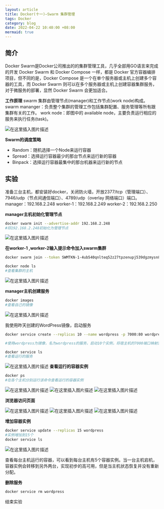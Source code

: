 ```yaml
---
layout: article
title: Docker(十一)—Swarm 集群管理
tags: Docker
category: blog
date: 2022-04-22 10:40:00 +08:00
mermaid: true
---
```

## 简介

Docker Swarm是Docker公司推出的的集群管理工具，几乎全部用GO语言来完成的开发
Docker Swarm 和 Docker Compose 一样，都是 Docker 官方容器编排项目，但不同的是，Docker Compose 是一个在单个服务器或主机上创建多个容器的工具，而 Docker Swarm 则可以在多个服务器或主机上创建容器集群服务，对于微服务的部署，显然 Docker Swarm 会更加适合。

**工作原理**
swarm 集群由管理节点(manager)和工作节点(work node)构成。
swarm mananger：负责整个集群的管理工作包括集群配置、服务管理等所有跟集群有关的工作。
work node：即图中的 available node，主要负责运行相应的服务来执行任务(task)。

![在这里插入图片描述](https://img-blog.csdnimg.cn/ce32f939002b408398306683a6140413.png?x-oss-process=image/watermark,type_d3F5LXplbmhlaQ,shadow_50,text_Q1NETiBAeXV0YW9fNTE3,size_20,color_FFFFFF,t_70,g_se,x_16)

**Swarm的调度策略**
- Random：随机选择一个Node来运行容器
- Spread：选择运行容器最少的那台节点来运行新的容器
- Binpack：选择运行容器最集中的那台机器来运行新的节点

## 实验
准备三台主机，都安装好docker，关闭防火墙，开放2377/tcp（管理端口）、7946/udp（节点间通信端口）、4789/udp（overlay 网络端口）端口。
manager：192.168.2.248
worker-1：192.168.2.249
worker-2：192.168.2.250

**manager主机初始化管理节点**
```bash
docker swarm init --advertise-addr 192.168.2.248
#将192.168.2.248初始化为管理节点
```
![在这里插入图片描述](https://img-blog.csdnimg.cn/546c7838509742639e96f5d5c7a912e1.png?x-oss-process=image/watermark,type_d3F5LXplbmhlaQ,shadow_50,text_Q1NETiBAeXV0YW9fNTE3,size_20,color_FFFFFF,t_70,g_se,x_16)

**在worker-1 ,worker-2输入提示命令加入swarm集群**
```bash
docker swarm join --token SWMTKN-1-4ub540qnlteq52z27tpzenupj539dgzmysn88hcmmynqux72lr-dlgvvd0ly92xpszv3tzv0u72e 192.168.2.248:2377
```

```bash
docker node ls
#查看集群的主机
```

![在这里插入图片描述](https://img-blog.csdnimg.cn/cdf5fe8670754428aec81aadd6a08367.png?x-oss-process=image/watermark,type_d3F5LXplbmhlaQ,shadow_50,text_Q1NETiBAeXV0YW9fNTE3,size_20,color_FFFFFF,t_70,g_se,x_16)

**manager主机创建服务**

```bash
docker images
#查看自己的镜像
```
![在这里插入图片描述](https://img-blog.csdnimg.cn/0e641102ffad460b9de541d8fea1d118.png?x-oss-process=image/watermark,type_d3F5LXplbmhlaQ,shadow_50,text_Q1NETiBAeXV0YW9fNTE3,size_20,color_FFFFFF,t_70,g_se,x_16)

我使用昨天创建的WordPress镜像，启动服务

```bash
docker service create --replicas 10 --name wordpress -p 7000:80 wordpress

#使用wordpress为镜像，名为wordpress的服务，启动10个实例，将宿主机的7000端口映射到容器的80端口
```

```bash
docker service ls
#查看运行的服务
```
![在这里插入图片描述](https://img-blog.csdnimg.cn/ad404ac5c6c5401ea395faf72ef3078c.png)
**查看运行的容器实例**

```bash
docker ps
#在各个主机分别运行该命令查看运行的容器实例
```
![在这里插入图片描述](https://img-blog.csdnimg.cn/28c98770e9534b078c1ce3628d66b1b3.png?x-oss-process=image/watermark,type_d3F5LXplbmhlaQ,shadow_50,text_Q1NETiBAeXV0YW9fNTE3,size_20,color_FFFFFF,t_70,g_se,x_16)
![在这里插入图片描述](https://img-blog.csdnimg.cn/c88fd55b9fac4d07811cfbccf5d02b78.png?x-oss-process=image/watermark,type_d3F5LXplbmhlaQ,shadow_50,text_Q1NETiBAeXV0YW9fNTE3,size_20,color_FFFFFF,t_70,g_se,x_16)
![在这里插入图片描述](https://img-blog.csdnimg.cn/441f702712b24b2ea806aba7987ad315.png?x-oss-process=image/watermark,type_d3F5LXplbmhlaQ,shadow_50,text_Q1NETiBAeXV0YW9fNTE3,size_20,color_FFFFFF,t_70,g_se,x_16)

**浏览器访问页面**

![在这里插入图片描述](https://img-blog.csdnimg.cn/fa5917e1b8454e0c971725f8404c3ca8.png?x-oss-process=image/watermark,type_d3F5LXplbmhlaQ,shadow_50,text_Q1NETiBAeXV0YW9fNTE3,size_20,color_FFFFFF,t_70,g_se,x_16)
![在这里插入图片描述](https://img-blog.csdnimg.cn/9b4197b25d294edda75075eb0f8fe4fd.png?x-oss-process=image/watermark,type_d3F5LXplbmhlaQ,shadow_50,text_Q1NETiBAeXV0YW9fNTE3,size_20,color_FFFFFF,t_70,g_se,x_16)
![在这里插入图片描述](https://img-blog.csdnimg.cn/3a66637ba32f4130b9418666c7ed14dc.png?x-oss-process=image/watermark,type_d3F5LXplbmhlaQ,shadow_50,text_Q1NETiBAeXV0YW9fNTE3,size_20,color_FFFFFF,t_70,g_se,x_16)

**增加容器实例**
```bash
docker service update --replicas 15 wordpress
#实例增加到15个
docker service ls
```
![在这里插入图片描述](https://img-blog.csdnimg.cn/5b4d843cf8164b9d9f23625a55ed51f2.png)

查看每台主机运行的容器，可以看到每台主机有5个容器实例。当一台主机宕机，容器实例会转移到另外两台，实现初步的高可用，但是当主机状态恢复并没有重新分配。

**删除服务**
```bash
docker service rm wordpress
```
结束实验
